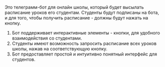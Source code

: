 Это телеграмм-бот для онлайн школы, который будет высылать расписание уроков его студентам. Студенты будут подписаны на бота, и для того, чтобы получить расписание - должны будут нажать на кнопку.
1. Бот поддерживает интерактивные элементы - кнопки, для удобного взаимодействия со студентами.
2. Студенты имеют возможность запросить расписание всех уроков школы, нажав на соответствующую кнопку.
3. Бот предоставляет простой и интуитивно понятный интерфейс для студентов.
